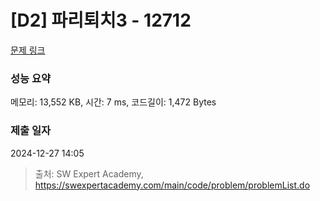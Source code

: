 # [D2] 파리퇴치3 - 12712 

[문제 링크](https://swexpertacademy.com/main/code/problem/problemDetail.do?contestProbId=AXuARWAqDkQDFARa) 

### 성능 요약

메모리: 13,552 KB, 시간: 7 ms, 코드길이: 1,472 Bytes

### 제출 일자

2024-12-27 14:05



> 출처: SW Expert Academy, https://swexpertacademy.com/main/code/problem/problemList.do